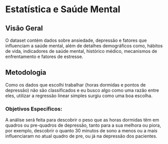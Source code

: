 # Estatística e Saúde Mental

## Visão Geral
O dataset contém dados sobre ansiedade, depressão e fatores que influenciam a saúde mental, além de detalhes demográficos como, hábitos de vida, indicadores de saúde mental, histórico médico, mecanismos de enfrentamento e fatores de estresse.

## Metodologia
Como os dados que escolhi trabalhar (horas dormidas e pontos de depressão) não são classificados e eu busco algo como uma razão entre eles, utilizar a regressão linear simples surgiu como uma boa escolha. 

### Objetivos Específicos:  
A análise será feita para descobrir o peso que as horas dormidas têm em quadros ou pre-quadros de depressão, tanto para a sua melhora ou piora, por exemplo, descobrir o quanto 30 minutos de sono a menos ou a mais influenciaram no atual quadro de pre, ou já na depressão dos pacientes.

